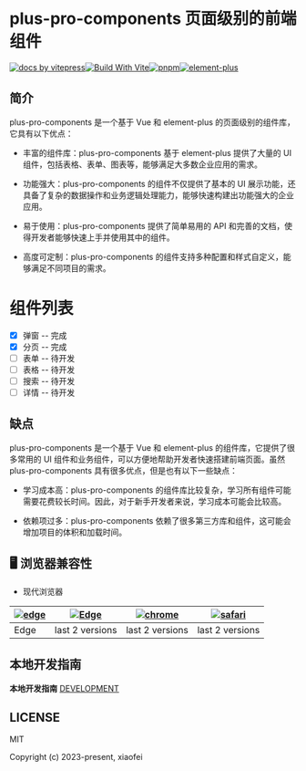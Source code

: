 # plus-pro-components 页面级别的前端组件

[![ docs by vitepress](https://img.shields.io/badge/docs%20by-vitepress-10b981)](https://vitepress.dev/)[![Build With Vite](https://img.shields.io/badge/build%20with-rollup-646cff.svg)](https://rollupjs.org/)[![pnpm](https://img.shields.io/badge/maintained%20with-pnpm-cc00ff.svg)](https://www.pnpm.cn/)[![element-plus](https://img.shields.io/badge/ui%20-element%20plus-409eff.svg)](https://www.pnpm.cn/)

## 简介

plus-pro-components 是一个基于 Vue 和 element-plus 的页面级别的组件库，它具有以下优点：

- 丰富的组件库：plus-pro-components 基于 element-plus 提供了大量的 UI 组件，包括表格、表单、图表等，能够满足大多数企业应用的需求。

- 功能强大：plus-pro-components 的组件不仅提供了基本的 UI 展示功能，还具备了复杂的数据操作和业务逻辑处理能力，能够快速构建出功能强大的企业应用。

- 易于使用：plus-pro-components 提供了简单易用的 API 和完善的文档，使得开发者能够快速上手并使用其中的组件。

- 高度可定制：plus-pro-components 的组件支持多种配置和样式自定义，能够满足不同项目的需求。

# 组件列表

- [x] 弹窗 -- 完成
- [x] 分页 -- 完成
- [ ] 表单 -- 待开发
- [ ] 表格 -- 待开发
- [ ] 搜索 -- 待开发
- [ ] 详情 -- 待开发

## 缺点

plus-pro-components 是一个基于 Vue 和 element-plus 的组件库，它提供了很多常用的 UI 组件和业务组件，可以方便地帮助开发者快速搭建前端页面。虽然 plus-pro-components 具有很多优点，但是也有以下一些缺点：

- 学习成本高：plus-pro-components 的组件库比较复杂，学习所有组件可能需要花费较长时间。因此，对于新手开发者来说，学习成本可能会比较高。

- 依赖项过多：plus-pro-components 依赖了很多第三方库和组件，这可能会增加项目的体积和加载时间。

## 🖥 浏览器兼容性

- 现代浏览器

| [![edge](https://raw.githubusercontent.com/alrra/browser-logos/master/src/edge/edge_48x48.png)](http://godban.github.io/browsers-support-badges/) | [![Edge](https://raw.githubusercontent.com/alrra/browser-logos/master/src/firefox/firefox_48x48.png)](http://godban.github.io/browsers-support-badges/) | [![chrome](https://raw.githubusercontent.com/alrra/browser-logos/master/src/chrome/chrome_48x48.png)](http://godban.github.io/browsers-support-badges/) | [![safari](https://raw.githubusercontent.com/alrra/browser-logos/master/src/safari/safari_48x48.png)](http://godban.github.io/browsers-support-badges/) |
| ------------------------------------------------------------------------------------------------------------------------------------------------- | ------------------------------------------------------------------------------------------------------------------------------------------------------- | ------------------------------------------------------------------------------------------------------------------------------------------------------- | ------------------------------------------------------------------------------------------------------------------------------------------------------- |
| Edge                                                                                                                                              | last 2 versions                                                                                                                                         | last 2 versions                                                                                                                                         | last 2 versions                                                                                                                                         |

## 本地开发指南

**本地开发指南** [DEVELOPMENT](./DEVELOPMENT.md)

## LICENSE

MIT

Copyright (c) 2023-present, xiaofei
